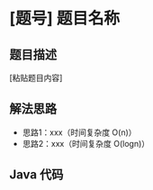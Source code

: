 # [题号] 题目名称
## 题目描述
[粘贴题目内容]
## 解法思路
- 思路1：xxx（时间复杂度 O(n)）
- 思路2：xxx（时间复杂度 O(logn)）
## Java 代码
```java [代码块指向对应解法]